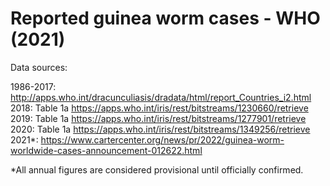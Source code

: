 # Reported guinea worm cases - WHO (2021)

Data sources:

1986-2017: http://apps.who.int/dracunculiasis/dradata/html/report_Countries_i2.html
2018: Table 1a https://apps.who.int/iris/rest/bitstreams/1230660/retrieve
2019: Table 1a https://apps.who.int/iris/rest/bitstreams/1277901/retrieve
2020: Table 1a https://apps.who.int/iris/rest/bitstreams/1349256/retrieve
2021*: https://www.cartercenter.org/news/pr/2022/guinea-worm-worldwide-cases-announcement-012622.html

*All annual figures are considered provisional until officially confirmed.